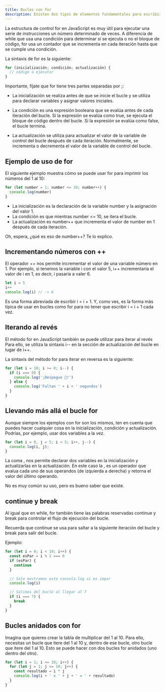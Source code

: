 ```yaml
---
title: Bucles con for
description: Existen dos tipos de elementos fundamentales para escribir código, expresiones y declaraciones. Aunque estos términos pueden parecer confusos al principio, son conceptos clave para comprender cómo funciona JavaScript.
---
```


La estructura de control for en JavaScript es muy útil para ejecutar una serie de instrucciones un número determinado de veces. A diferencia de while que usa una condición para determinar si se ejecuta o no el bloque de código, for usa un contador que se incrementa en cada iteración hasta que se cumple una condición.

La sintaxis de for es la siguiente:

``` js title="For"
for (inicialización; condición; actualización) {
  // código a ejecutar
}
``` 

Importante, fíjate que for tiene tres partes separadas por ;:

- La inicialización se realiza antes de que se inicie el bucle y se utiliza para declarar variables y asignar valores iniciales.

- La condición es una expresión booleana que se evalúa antes de cada iteración del bucle. Si la expresión se evalúa como true, se ejecuta el bloque de código dentro del bucle. Si la expresión se evalúa como false, el bucle termina.

- La actualización se utiliza para actualizar el valor de la variable de control del bucle después de cada iteración. Normalmente, se incrementa o decrementa el valor de la variable de control del bucle.

## Ejemplo de uso de for
El siguiente ejemplo muestra cómo se puede usar for para imprimir los números del 1 al 10:


``` js title="For Ejemplo"
for (let number = 1; number <= 10; number++) {
  console.log(number)
}
``` 
- La inicialización es la declaración de la variable number y la asignación del valor 1.
- La condición es que mientras number <= 10, se itera el bucle.
- La actualización es number++ que incrementa el valor de number en 1 después de cada iteración.

Oh, espera, ¿qué es eso de number++? Te lo explico.

## Incrementando números con ++
El operador ++ nos permite incrementar el valor de una variable número en 1. Por ejemplo, si tenemos la variable i con el valor 5, i++ incrementaría el valor de i en 1, es decir, i pasaría a valer 6.

``` js title="Incrementar con ++"
let i = 5
i++
console.log(i) // -> 6
``` 

Es una forma abreviada de escribir i = i + 1. Y, como ves, es la forma más típica de usar en bucles como for para no tener que escribir i = i + 1 cada vez.

## Iterando al revés
El método for en JavaScript también se puede utilizar para iterar al revés Para ello, se utiliza la sintaxis i-- en la sección de actualización del bucle en lugar de i++.

La sintaxis del método for para iterar en reversa es la siguiente:

``` js title="Incrementar + bucle for"
for (let i = 10; i >= 0; i--) {
  if (i === 0) {
    console.log('¡Despegue 🚀!')
  } else {
    console.log('Faltan ' + i + ' segundos')
  }
}
``` 

## Llevando más allá el bucle for
Aunque siempre los ejemplos con for son los mismos, ten en cuenta que puedes hacer cualquier cosa en la inicialización, condición y actualización. Podrías, por ejemplo, usar dos variables a la vez.

``` js title="For + Complejo"
for (let i = 0, j = 5; i < 5; i++, j--) {
  console.log(i, j);
}
``` 

La coma , nos permite declarar dos variables en la inicialización y actualizarlas en la actualización. En este caso la , es un operador que evalua cada uno de sus operandos (de izquierda a derecha) y retorna el valor del último operando.

No es muy común su uso, pero es bueno saber que existe.

## continue y break
Al igual que en while, for también tiene las palabras reservadas continue y break para controlar el flujo de ejecución del bucle.

Recuerda que continue se usa para saltar a la siguiente iteración del bucle y break para salir del bucle.

Ejemplo:

``` js title="Continue & Break"
for (let i = 0; i < 10; i++) {
  const esPar = i % 2 === 0
  if (esPar) {
    continue
  }

  // Solo mostramos este consola.log si es impar
  console.log(i)

  // Salimos del bucle al llegar al 7
  if (i === 7) {
    break
  }
}
``` 

## Bucles anidados con for
Imagina que quieres crear la tabla de multiplicar del 1 al 10. Para ello, necesitas un bucle que itere del 1 al 10 y, dentro de ese bucle, otro bucle que itere del 1 al 10. Esto se puede hacer con dos bucles for anidados (uno dentro del otro).

``` js title="Bucles Anidados"
for (let i = 1; i <= 10; i++) {
  for (let j = 1; j <= 10; j++) {
    const resultado = i * j
    console.log(i + ' x ' + j + ' = ' + resultado)
  }
}
``` 
